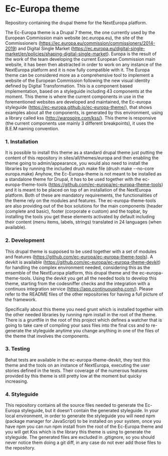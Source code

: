 # Ec-Europa theme
Repository containing the drupal theme for the NextEuropa platform.

The Ec-Europa theme is a Drupal 7 theme, the one currently used by the European Commission main website (ec.europa.eu), the site of the Commissioners (https://ec.europa.eu/commission/commissioners/2014-2019) and Digital Single Market (https://ec.europa.eu/digital-single-market/en/policies/shaping-digital-single-market).
Europa is the result of the work of the team developing the current European Commission main website, it has been then abstracted in order to work on any instance of the NextEuropa platform and it is now fully compatible with it.
The Europa theme can be considered more as a comprehensive tool to implement a website of the European Commission following the new visual identity defined by Digital Transformation.
This is a component based implementation, based on a styleguide including 43 components at the moment.
This theme is where the current components in use in the forementioned websites are developed and maintained, the Ec-europa styleguide (https://ec-europa.github.io/ec-europa-theme/), that shows examples about all the components, is generated by this environment, using a library called kss (http://warpspire.com/kss/). 
This theme is responsive (the current components use mainly 3 different breakpoints), it uses the B.E.M naming convention.

### 1. Installation

It is possible to install this theme as a standard drupal theme just putting the content of this repository in sites/all/themes/europa and then enabling the theme going to admin/appearance, you would also need to install the libraries by running the included drush make file (drush make --no-core europa.make) 
Anyhow, the Ec-Europa-theme is not meant to be installed as a standalone theme for Drupal, it has to be used together with the ec-europa-theme-tools (https://github.com/ec-europa/ec-europa-theme-tools) and it is meant to be placed on top of an installation of the NextEuropa platform. 
Both of these are mandatory requirements, the functionalities of the theme rely on the modules and features.
The ec-europa-theme-tools are also providing out of the box solutions for the main components (header (complete and basic), footer (corporate e custom) and the topbar, by installing the tools you get these elements activated by default including their content (menu items, labels, strings) translated in 24 languages (when available).

### 2. Development

This drupal theme is supposed to be used together with a set of modules and features (https://github.com/ec-europa/ec-europa-theme-tools).
A devkit is available (https://github.com/ec-europa/ec-europa-theme-devkit) for handling the complex environment needed, considering this as the ensemble of the NextEuropa platform, this drupal theme and the ec-europa-theme-tools.
Using the devkit you get all the needed tools to develop this theme, starting from the codesniffer checks and the integration with a continuos integration service (https://app.continuousphp.com/).
Please refer to the README files of the other repositories for having a full picture of the framework.

Specifically about this theme you need grunt which is installed together with the other needed libraries by running npm install in the root of the theme.
There is a gruntfile in the root of this project which defines a watcher that is going to take care of compiling your sass files into the final css and to re-generate the styleguide anytime you change anything in one of the files of the theme that involves the components.

### 3. Testing

Behat tests are available in the ec-europa-theme-devkit, they test this theme and the tools on an instance of NextEuropa, executing the user stories defined in the tests. 
Their coverage of the numerous features provided by this theme is still pretty low at the moment but quicky increasing.

### 4. Styleguide

This repository contains all the source files needed to generate the Ec-Europa styleguide, but it doesn't contain the generated styleguide.
In your local environment, in order to generate the styleguide you will need npm (package manager for JavaScript) to be installed on your system, once you have npm you can run npm install from the root of the Ec-Europa theme and you will get Kss which is the library this theme is using to generate the styleguide.
The generated files are excluded in .gitignore, so you should never notice them doing a git diff, in any case do not ever add those files to the repository.


